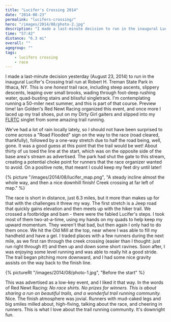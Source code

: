```yaml
---
title: "Lucifer's Crossing 2014"
date: "2014-08-23"
permalink: "lucifers-crossing/"
hero: "/images/2014/08/photo-2.jpg"
description: "I made a last-minute decision to run in the inaugural Lucifer's Crossing trail run at Robert H. Treman State Park in Ithaca, NY. This is one honest trail race, including steep ascents, slippery descents, leaping over small brooks, wading through foot-deep rushing water, quad-busting stairs and blissful singletrack."
time: "57:42"
distance: "6.3 mi"
overall: ""
agegroup: ""
tags:
    - lucifers crossing
    - race
---
```


I made a last-minute decision yesterday (August 23, 2014) to run in the inaugural Lucifer's Crossing trail run at Robert H. Treman State Park in Ithaca, NY. This is one _honest_ trail race, including steep ascents, slippery descents, leaping over small brooks, wading through foot-deep rushing water, quad-busting stairs and blissful singletrack. I'm contemplating running a 50-miler next summer, and this is part of that course. Preview time! Ian Golden's Red Newt Racing organized this event, and once more I laced up my trail shoes, put on my Dirty Girl gaiters and slipped into my [FLRTC](http://www.fingerlakesrunningco.com/) singlet from some amazing trail running.

We've had a lot of rain locally lately, so I should not have been surprised to come across a "Road Flooded" sign on the way to the race (road cleared, thankfully), followed by a one-way stretch due to half the road being, well, gone. It was a good guess at this point that the trail would be wet! About thirty of us toed the line at the start, which was on the opposite side of the base area's stream as advertised. The park had shut the gate to this stream, creating a potential choke point for runners that the race organizer wanted to avoid. On a positive note, that meant I could keep my feet dry until later!

{% picture "/images/2014/08/lucifer_map.png", "A steady incline almost the whole way, and then a nice downhill finish! Creek crossing at far left of map." %}

The race is short in distance, just 6.3 miles, but it more than makes up for that with the challenges it threw my way. The first stretch is a Jeep road that quickly gains elevation and then meets up with the hiker trail. We crossed a footbridge and bam - there were the fabled Lucifer's steps. I took most of them two-at-a-time, using my hands on my quads to help keep my upward momentum. They weren't that bad, but then again I only had to do them once. We hit the Old Mill at the top, near where I was able to fill my handheld and have a gel. I traded places with a few runners during the next mile, as we first ran through the creek crossing (easier than I thought: just run right through it!) and then up and down some short ravines. Soon after, I was enjoying some level running and was able to really hit a good stride. The trail began pitching more downward, and I had some nice gravity assists on the way back to the finish line.

{% pictureRt "/images/2014/08/photo-1.jpg", "Before the start" %}

This was advertised as a low-key event, and I liked it that way. In the words of Red Newt Racing: _No race shirts. No prizes for winners. This is about sharing a run on beautiful trails, and a wonderful trail running community._ Nice. The finish atmosphere was jovial. Runners with mud-caked legs and big smiles milled about, high-fiving, talking about the race, and cheering in runners. This is what I love about the trail running community. It's downright fun.
